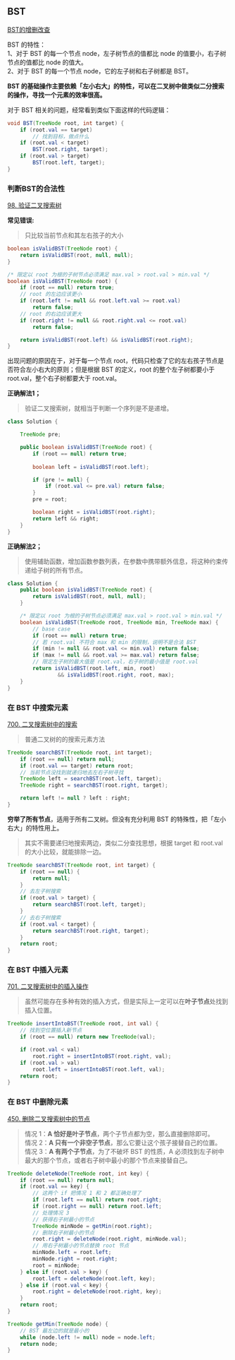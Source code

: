 ## BST
[BST的增删改查](https://labuladong.github.io/algo/2/21/43/)  

BST 的特性：  
1、对于 BST 的每一个节点 node，左子树节点的值都比 node 的值要小，右子树节点的值都比 node 的值大。  
2、对于 BST 的每一个节点 node，它的左子树和右子树都是 BST。

**BST 的基础操作主要依赖「左小右大」的特性，可以在二叉树中做类似二分搜索的操作，寻找一个元素的效率很高。**

对于 BST 相关的问题，经常看到类似下面这样的代码逻辑：
```Java
void BST(TreeNode root, int target) {
    if (root.val == target)
        // 找到目标，做点什么
    if (root.val < target) 
        BST(root.right, target);
    if (root.val > target)
        BST(root.left, target);
}
```

### 判断BST的合法性
[98. 验证二叉搜索树](https://leetcode.cn/problems/validate-binary-search-tree/)  

**常见错误:**
> 只比较当前节点和其左右孩子的大小
```java
boolean isValidBST(TreeNode root) {
    return isValidBST(root, null, null);
}

/* 限定以 root 为根的子树节点必须满足 max.val > root.val > min.val */
boolean isValidBST(TreeNode root) {
    if (root == null) return true;
    // root 的左边应该更小
    if (root.left != null && root.left.val >= root.val)
        return false;
    // root 的右边应该更大
    if (root.right != null && root.right.val <= root.val)
        return false;

    return isValidBST(root.left) && isValidBST(root.right);
}
```
出现问题的原因在于，对于每一个节点 root，代码只检查了它的左右孩子节点是否符合左小右大的原则；但是根据 BST 的定义，root 的整个左子树都要小于 root.val，整个右子树都要大于 root.val。

**正确解法1；**
> 验证二叉搜索树，就相当于判断一个序列是不是递增。
```java
class Solution {

    TreeNode pre;

    public boolean isValidBST(TreeNode root) {
        if (root == null) return true;
        
        boolean left = isValidBST(root.left);

        if (pre != null) {
            if (root.val <= pre.val) return false;
        }
        pre = root;

        boolean right = isValidBST(root.right);
        return left && right;
    }
}
```

**正确解法2；**
> 使用辅助函数，增加函数参数列表，在参数中携带额外信息，将这种约束传递给子树的所有节点。
```java
class Solution {
    public boolean isValidBST(TreeNode root) {
        return isValidBST(root, null, null);
    }

    /* 限定以 root 为根的子树节点必须满足 max.val > root.val > min.val */
    boolean isValidBST(TreeNode root, TreeNode min, TreeNode max) {
        // base case
        if (root == null) return true;
        // 若 root.val 不符合 max 和 min 的限制，说明不是合法 BST
        if (min != null && root.val <= min.val) return false;
        if (max != null && root.val >= max.val) return false;
        // 限定左子树的最大值是 root.val，右子树的最小值是 root.val
        return isValidBST(root.left, min, root)
                && isValidBST(root.right, root, max);
    }
}
```

### 在 BST 中搜索元素
[700. 二叉搜索树中的搜索](https://leetcode.cn/problems/search-in-a-binary-search-tree/)
> 普通二叉树的的搜索元素方法
```java
TreeNode searchBST(TreeNode root, int target);
    if (root == null) return null;
    if (root.val == target) return root;
    // 当前节点没找到就递归地去左右子树寻找
    TreeNode left = searchBST(root.left, target);
    TreeNode right = searchBST(root.right, target);

    return left != null ? left : right;
}
```

**穷举了所有节点**，适用于所有二叉树。但没有充分利用 BST 的特殊性，把「左小右大」的特性用上。

> 其实不需要递归地搜索两边，类似二分查找思想，根据 target 和 root.val 的大小比较，就能排除一边。

```java
TreeNode searchBST(TreeNode root, int target) {
    if (root == null) {
        return null;
    }
    // 去左子树搜索
    if (root.val > target) {
        return searchBST(root.left, target);
    }
    // 去右子树搜索
    if (root.val < target) {
        return searchBST(root.right, target);
    }
    return root;
}
```


### 在 BST 中插入元素
[701. 二叉搜索树中的插入操作](https://leetcode.cn/problems/insert-into-a-binary-search-tree/)
> 虽然可能存在多种有效的插入方式，但是实际上一定可以在**叶子节点**处找到插入位置。
```java
TreeNode insertIntoBST(TreeNode root, int val) {
    // 找到空位置插入新节点
    if (root == null) return new TreeNode(val);

    if (root.val < val) 
        root.right = insertIntoBST(root.right, val);
    if (root.val > val) 
        root.left = insertIntoBST(root.left, val);
    return root;
}
```


### 在 BST 中删除元素
[450. 删除二叉搜索树中的节点](https://leetcode.cn/problems/delete-node-in-a-bst/)

> 情况 1：**A 恰好是叶子节点**，两个子节点都为空，那么直接删除即可。  
> 情况 2：**A 只有一个非空子节点**，那么它要让这个孩子接替自己的位置。  
> 情况 3：**A 有两个子节点**，为了不破坏 BST 的性质，A 必须找到左子树中最大的那个节点，或者右子树中最小的那个节点来接替自己。  

```java
TreeNode deleteNode(TreeNode root, int key) {
    if (root == null) return null;
    if (root.val == key) {
        // 这两个 if 把情况 1 和 2 都正确处理了
        if (root.left == null) return root.right;
        if (root.right == null) return root.left;
        // 处理情况 3
        // 获得右子树最小的节点
        TreeNode minNode = getMin(root.right);
        // 删除右子树最小的节点
        root.right = deleteNode(root.right, minNode.val);
        // 用右子树最小的节点替换 root 节点
        minNode.left = root.left;
        minNode.right = root.right;
        root = minNode;
    } else if (root.val > key) {
        root.left = deleteNode(root.left, key);
    } else if (root.val < key) {
        root.right = deleteNode(root.right, key);
    }
    return root;
}

TreeNode getMin(TreeNode node) {
    // BST 最左边的就是最小的
    while (node.left != null) node = node.left;
    return node;
}
```
